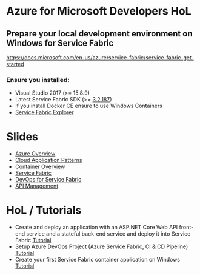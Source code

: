 # Azure for Microsoft Developers HoL

## Prepare your local development environment on Windows for Service Fabric
https://docs.microsoft.com/en-us/azure/service-fabric/service-fabric-get-started

### Ensure you installed:
* Visual Studio 2017 (>= 15.8.9)
* Latest Service Fabric SDK (>= [3.2.187](https://tom.blob.core.windows.net/temp/MicrosoftAzure-ServiceFabric-CoreSDK.exe))
* If you install Docker CE ensure to use Windows Containers
* [Service Fabric Explorer](https://docs.microsoft.com/en-us/azure/service-fabric/service-fabric-visualizing-your-cluster)

# Slides
* [Azure Overview](https://tom.blob.core.windows.net/azurewinhol/Azure%20Overview.pdf)
* [Cloud Application Patterns](https://tom.blob.core.windows.net/azurewinhol/Cloud%20Application%20Patterns.pdf)
* [Container Overview](https://tom.blob.core.windows.net/azurewinhol/Containers%20on%20Azure%20Overview.pdf)
* [Service Fabric](https://tom.blob.core.windows.net/azurewinhol/Service%20Fabric.pdf)
* [DevOps for Service Fabric](https://tom.blob.core.windows.net/azurewinhol/DevOps.pdf)
* [API Management](https://tom.blob.core.windows.net/azurewinhol/API%20Management.pdf)

# HoL / Tutorials
* Create and deploy an application with an ASP.NET Core Web API front-end service and a stateful back-end service and deploy it into Service Fabric [Tutorial](https://docs.microsoft.com/en-us/azure/service-fabric/service-fabric-tutorial-create-dotnet-app) 
* Setup Azure DevOps Project (Azure Service Fabric, CI & CD Pipeline) [Tutorial](https://docs.microsoft.com/en-us/azure/devops-project/azure-devops-project-aspnet-core?toc=%2Fen-us%2Fazure%2Fdevops-project%2Ftoc.json&bc=%2Fen-us%2Fazure%2Fbread%2Ftoc.json)
* Create your first Service Fabric container application on Windows [Tutorial](https://docs.microsoft.com/en-us/azure/service-fabric/service-fabric-get-started-containers)
